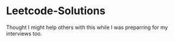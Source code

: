 # Leetcode-Solutions
Thought I might help others with this while I was preparring for my interviews too.
